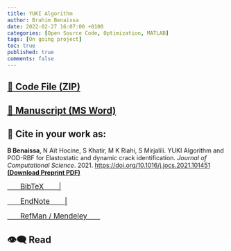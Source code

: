 ```yaml
---
title: YUKI Algorithm
author: Brahim Benaissa
date: 2022-02-27 16:07:00 +0100
categories: [Open Source Code, Optimization, MATLAB]
tags: [On going project]
toc: true
published: true
comments: false
---
```



## <a target="_blank" href="{{ site.baseurl }}{% link /assets/files/Projects/YUKI ALGORITHM 1.0/YUKI ALGORITHM 1.0.docx %}"  download> 📂 Code File (ZIP)</a>


## <a target="_blank" href="{{ site.baseurl }}{% link /assets/files/Projects/YUKI ALGORITHM 1.0/YUKI ALGORITHM 1.0.docx %}"  download> 📃 Manuscript  (MS Word)</a>


## 📑 Cite in your work as:

**B Benaissa**, N Aït Hocine, S Khatir, M K Riahi, S Mirjalili. YUKI Algorithm and POD-RBF for Elastostatic and dynamic crack identification. *Journal of Computational Science*. 2021. <a href="https://doi.org/10.1016/j.jocs.2021.101451" target="_blank"> https://doi.org/10.1016/j.jocs.2021.101451 </a> <a href="{{ site.baseurl }}{% link /assets/files/Preprints/YUKI Algorithm 2021.pdf %}" target="_blank">  **(Download Preprint PDF)** </a>

<p align="center">

<a target="_blank" href="https://scholar.google.com/scholar?hl=en&as_sdt=0%2C5&q=YUKI+Algorithm+and+POD-RBF+for+Elastostatic+and+dynamic+crack+identification&btnG="  download> <span style="font-size:1.2em;"> &ensp;&ensp;&ensp; BibTeX &ensp;&ensp;&ensp; |</span> </a>

<a target="_blank" href="https://scholar.google.com/scholar?hl=en&as_sdt=0%2C5&q=YUKI+Algorithm+and+POD-RBF+for+Elastostatic+and+dynamic+crack+identification&btnG="  download>  <span style="font-size:1.2em;"> &ensp;&ensp;&ensp; EndNote &ensp;&ensp;&ensp; |</span> </a>

<a target="_blank" href="https://scholar.google.com/scholar?hl=en&as_sdt=0%2C5&q=YUKI+Algorithm+and+POD-RBF+for+Elastostatic+and+dynamic+crack+identification&btnG="  download>  <span style="font-size:1.2em;"> &ensp;&ensp;&ensp; RefMan / Mendeley &ensp;&ensp;&ensp; </span> </a>

</p>


<!--
## 📺 Watch:

[![IMAGE ALT TEXT](http://img.youtube.com/vi/Jz3TDvnZ3zo/0.jpg)](http://www.youtube.com/watch?v=Jz3TDvnZ3zo "Video Title")

-->

## 👁️‍🗨️ Read
<object data="{{ site.baseurl }}{% link /assets/files/Projects/YUKI ALGORITHM 1.0/YUKI ALGORITHM 1.0.pdf %}" type="application/pdf" width="100%" height="500px"> </object>
